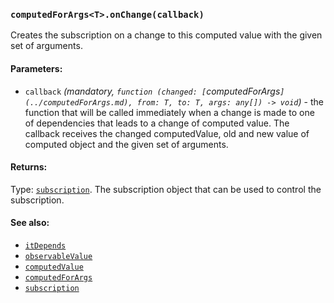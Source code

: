 ### `computedForArgs<T>.onChange(callback)`
Creates the subscription on a change to this computed value with the given set of arguments.

#### Parameters:
* `callback` *(mandatory, `function (changed: [`computedForArgs<T>`](../computedForArgs.md), from: T, to: T, args: any[]) -> void`)* - the function that will be called immediately when a change is made to one of dependencies that leads to a change of computed value. The callback receives the changed computedValue, old and new value of computed object and the given set of arguments.

#### Returns:
Type: [`subscription`](../subscription.md).
The subscription object that can be used to control the subscription.

#### See also:
* [`itDepends`](../itDepends.md)
* [`observableValue`](../observableValue.md)
* [`computedValue`](../computedValue.md)
* [`computedForArgs`](../computedForArgs.md)
* [`subscription`](../subscription.md)